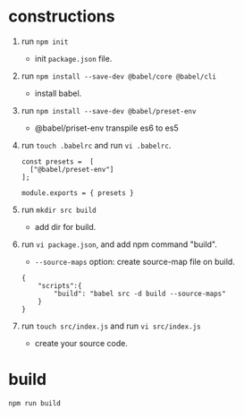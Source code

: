 # constructions 

1. run `npm init`
    - init `package.json` file.

1. run `npm install --save-dev @babel/core @babel/cli`
    - install babel.

1. run `npm install --save-dev @babel/preset-env`
    - @babel/priset-env transpile es6 to es5

1. run `touch .babelrc` and run `vi .babelrc`.
    ```
    const presets =  [
      ["@babel/preset-env"]
    ];

    module.exports = { presets }
    ```

1. run `mkdir src build`
    - add dir for build.

1. run `vi package.json`, and add npm command "build".
    - `--source-maps` option: create source-map file on build.
    ```
    {
        "scripts":{
            "build": "babel src -d build --source-maps"
        }
    }
    ```
    
1. run `touch src/index.js` and run `vi src/index.js`
    - create your source code.


# build
```
npm run build
```


